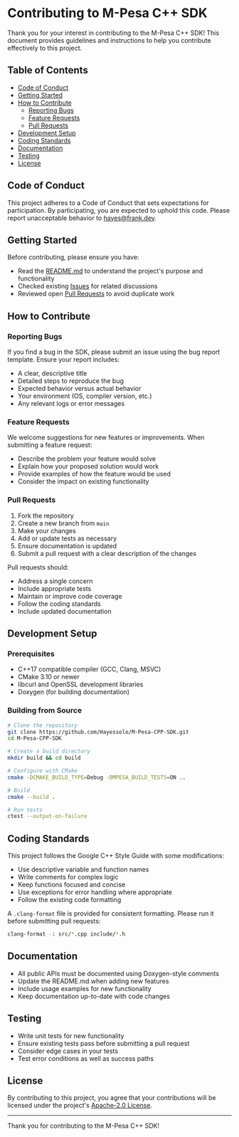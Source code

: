 # Contributing to M-Pesa C++ SDK

Thank you for your interest in contributing to the M-Pesa C++ SDK! This document provides guidelines and instructions to help you contribute effectively to this project.

## Table of Contents
- [Code of Conduct](#code-of-conduct)
- [Getting Started](#getting-started)
- [How to Contribute](#how-to-contribute)
  - [Reporting Bugs](#reporting-bugs)
  - [Feature Requests](#feature-requests)
  - [Pull Requests](#pull-requests)
- [Development Setup](#development-setup)
- [Coding Standards](#coding-standards)
- [Documentation](#documentation)
- [Testing](#testing)
- [License](#license)

## Code of Conduct

This project adheres to a Code of Conduct that sets expectations for participation. By participating, you are expected to uphold this code. Please report unacceptable behavior to [hayes@frank.dev](mailto:hayes@frank.dev).

## Getting Started

Before contributing, please ensure you have:
- Read the [README.md](README.md) to understand the project's purpose and functionality
- Checked existing [Issues](https://github.com/Hayessolo/M-Pesa-CPP-SDK/issues) for related discussions
- Reviewed open [Pull Requests](https://github.com/Hayessolo/M-Pesa-CPP-SDK/pulls) to avoid duplicate work

## How to Contribute

### Reporting Bugs

If you find a bug in the SDK, please submit an issue using the bug report template. Ensure your report includes:

- A clear, descriptive title
- Detailed steps to reproduce the bug
- Expected behavior versus actual behavior
- Your environment (OS, compiler version, etc.)
- Any relevant logs or error messages

### Feature Requests

We welcome suggestions for new features or improvements. When submitting a feature request:

- Describe the problem your feature would solve
- Explain how your proposed solution would work
- Provide examples of how the feature would be used
- Consider the impact on existing functionality

### Pull Requests

1. Fork the repository
2. Create a new branch from `main`
3. Make your changes
4. Add or update tests as necessary
5. Ensure documentation is updated
6. Submit a pull request with a clear description of the changes

Pull requests should:
- Address a single concern
- Include appropriate tests
- Maintain or improve code coverage
- Follow the coding standards
- Include updated documentation

## Development Setup

### Prerequisites
- C++17 compatible compiler (GCC, Clang, MSVC)
- CMake 3.10 or newer
- libcurl and OpenSSL development libraries
- Doxygen (for building documentation)

### Building from Source
```bash
# Clone the repository
git clone https://github.com/Hayessolo/M-Pesa-CPP-SDK.git
cd M-Pesa-CPP-SDK

# Create a build directory
mkdir build && cd build

# Configure with CMake
cmake -DCMAKE_BUILD_TYPE=Debug -DMPESA_BUILD_TESTS=ON ..

# Build
cmake --build .

# Run tests
ctest --output-on-failure
```

## Coding Standards

This project follows the Google C++ Style Guide with some modifications:

- Use descriptive variable and function names
- Write comments for complex logic
- Keep functions focused and concise
- Use exceptions for error handling where appropriate
- Follow the existing code formatting

A `.clang-format` file is provided for consistent formatting. Please run it before submitting pull requests:

```bash
clang-format -i src/*.cpp include/*.h
```

## Documentation

- All public APIs must be documented using Doxygen-style comments
- Update the README.md when adding new features
- Include usage examples for new functionality
- Keep documentation up-to-date with code changes

## Testing

- Write unit tests for new functionality
- Ensure existing tests pass before submitting a pull request
- Consider edge cases in your tests
- Test error conditions as well as success paths

## License

By contributing to this project, you agree that your contributions will be licensed under the project's [Apache-2.0 License](LICENSE).

---

Thank you for contributing to the M-Pesa C++ SDK!
